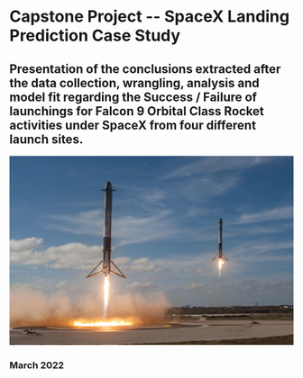 # Capstone Project  -- SpaceX Landing Prediction Case Study  


## Presentation of the conclusions extracted after the data collection, wrangling, analysis and model fit  regarding the Success / Failure of launchings for Falcon 9  Orbital Class Rocket activities under SpaceX from four different launch sites.

![AVATAR](https://github.com/IbraTebas/Capstone-Project-SpaceX-IBM_data_science_certificate/blob/46957e7641708ee3c66157b44ada058ec670ccf1/image%20for%20readme.jpg)

### March 2022
